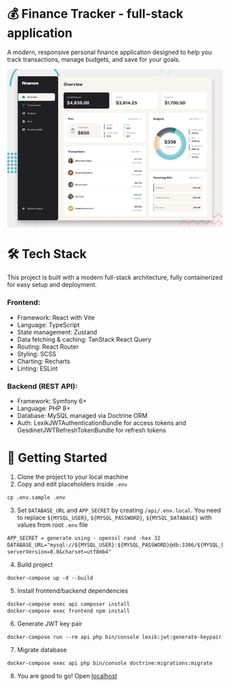 # 💰 Finance Tracker - full-stack application

A modern, responsive personal finance application designed to help you track transactions, manage budgets, and save for your goals.

![Design preview for the Personal finance app coding challenge](./preview.jpg)

# 🛠️ Tech Stack
This project is built with a modern full-stack architecture, fully containerized for easy setup and deployment.
### Frontend: 
- Framework: React with Vite
- Language: TypeScript
- State management: Zustand
- Data fetching & caching: TanStack React Query
- Routing: React Router
- Styling: SCSS
- Charting: Recharts
- Linting: ESLint

### Backend (REST API):
- Framework: Symfony 6+
- Language: PHP 8+
- Database: MySQL managed via Doctrine ORM
- Auth: LexikJWTAuthenticationBundle for access tokens and GesdinetJWTRefreshTokenBundle for refresh tokens
  
# 🚀 Getting Started
1. Clone the project to your local machine
2. Copy and edit placeholders inside `.env`
 ````
 cp .env.sample .env
 ```` 
3. Set `DATABASE_URL` and `APP_SECRET` by creating `/api/.env.local`. You need to replace `${MYSQL_USER}`, `${MYSQL_PASSWORD}`, `${MYSQL_DATABASE}` with values from root `.env` file
 ```
 APP_SECRET = generate using - openssl rand -hex 32
 DATABASE_URL="mysql://${MYSQL_USER}:${MYSQL_PASSWORD}@db:3306/${MYSQL_DATABASE}?serverVersion=8.0&charset=utf8mb4"
 ```
4. Build project
  ```
 docker-compose up -d --build
  ```
5. Install frontend/backend dependencies
  ```
 docker-compose exec api composer install
 docker-compose exec frontend npm install
  ```
6. Generate JWT key pair
```
docker-compose run --rm api php bin/console lexik:jwt:generate-keypair
```

7. Migrate database
```
docker-compose exec api php bin/console doctrine:migrations:migrate
```
8. You are good to go! Open [localhost](http://localhost/)
